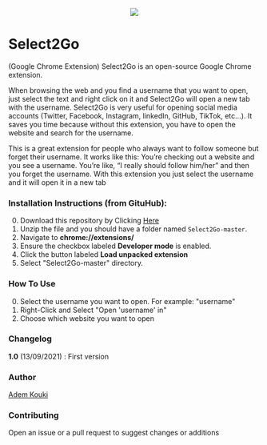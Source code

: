 <p align="center">
  <img src="https://i.imgur.com/dDg6MCw.png">
</p>

# Select2Go
(Google Chrome Extension) Select2Go is an open-source Google Chrome extension.

When browsing the web and you find a username that you want to open, just select the text and right click on it and Select2Go will open a new tab with the username.
Select2Go is very useful for opening social media accounts (Twitter, Facebook, Instagram, linkedIn, GitHub, TikTok, etc...). It saves you time because without this extension, you have to open the website and search for the username. 

This is a great extension for people who always want to follow someone but forget their username. It works like this: You’re checking out a website and you see a username. You’re like, “I really should follow him/her” and then you forget the username. With this extension you just select the username and it will open it in a new tab


### Installation Instructions (from GituHub):

0. Download this repository by Clicking [Here](https://github.com/Ademking/Select2Go/archive/refs/heads/master.zip)
1. Unzip the file and you should have a folder named `Select2Go-master`.
2. Navigate to **chrome://extensions/** 
3. Ensure the checkbox labeled **Developer mode** is enabled. 
4. Click the button labeled **Load unpacked extension**
5. Select "Select2Go-master" directory.

### How To Use

0. Select the username you want to open. For example: "username"
1. Right-Click and Select "Open 'username' in"
2. Choose which website you want to open

### Changelog

__1.0__ (13/09/2021) : First version

### Author
[Adem Kouki](https://github.com/Ademking)

### Contributing
Open an issue or a pull request to suggest changes or additions


